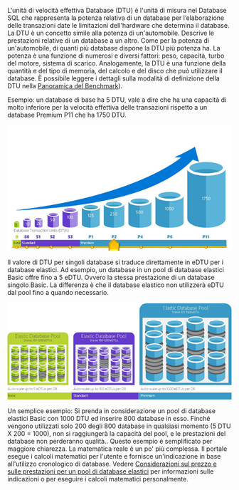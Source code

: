 L'unità di velocità effettiva Database (DTU) è l'unità di misura nel Database SQL che rappresenta la potenza relativa di un database per l’elaborazione delle transazioni date le limitazioni dell'hardware che determina il database. La DTU è un concetto simile alla potenza di un'automobile. Descrive le prestazioni relative di un database a un altro. Come per la potenza di un'automobile, di quanti più database dispone la DTU più potenza ha. La potenza è una funzione di numerosi e diversi fattori: peso, capacità, turbo del motore, sistema di scarico. Analogamente, la DTU è una funzione della quantità e del tipo di memoria, del calcolo e del disco che può utilizzare il database. È possibile leggere i dettagli sulla modalità di definizione della DTU nella [Panoramica del Benchmark](https://msdn.microsoft.com/library/azure/dn741327.aspx)).

Esempio: un database di base ha 5 DTU, vale a dire che ha una capacità di molto inferiore per la velocità effettiva delle transazioni rispetto a un database Premium P11 che ha 1750 DTU.

![DTU singolo database per serie e livello](./media/sql-database-understanding-dtus/single_db_dtus.png)

Il valore di DTU per singoli database si traduce direttamente in eDTU per i database elastici. Ad esempio, un database in un pool di database elastici Basic offre fino a 5 eDTU. Ovvero la stessa prestazione di un database singolo Basic. La differenza è che il database elastico non utilizzerà eDTU dal pool fino a quando necessario.

![Pool elastici per serie](./media/sql-database-understanding-dtus/sqldb_elastic_pools.png)

Un semplice esempio: Si prenda in considerazione un pool di database elastici Basic con 1000 DTU ed inserire 800 database in esso. Finché vengono utilizzati solo 200 degli 800 database in qualsiasi momento (5 DTU X 200 = 1000), non si raggiungerà la capacità del pool, e le prestazioni del database non perderanno qualità.. Questo esempio è semplificato per maggiore chiarezza. La matematica reale è un po' più complessa. Il portale esegue i calcoli matematici per l'utente e fornisce un'indicazione in base all'utilizzo cronologico di database. Vedere [Considerazioni sul prezzo e sulle prestazioni per un pool di database elastici](../articles/sql-database/sql-database-elastic-pool-guidance.md) per informazioni sulle indicazioni o per eseguire i calcoli matematici personalmente.

<!---HONumber=Oct15_HO2-->
